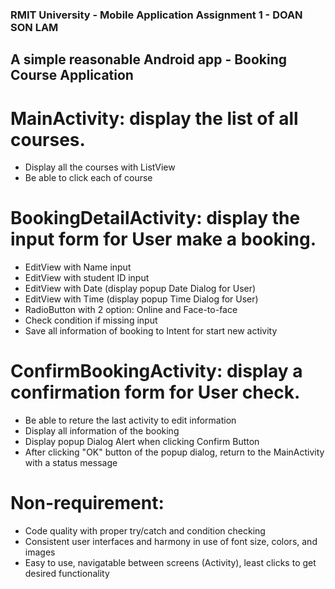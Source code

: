 ### RMIT University - Mobile Application Assignment 1 - DOAN SON LAM

## A simple reasonable Android app - Booking Course Application

# MainActivity: display the list of all courses.
  - Display all the courses with ListView
  - Be able to click each of course

# BookingDetailActivity: display the input form for User make a booking.
  - EditView with Name input
  - EditView with student ID input
  - EditView with Date (display popup Date Dialog for User)
  - EditView with Time (display popup Time Dialog for User)
  - RadioButton with 2 option: Online and Face-to-face
  - Check condition if missing input
  - Save all information of booking to Intent for start new activity

# ConfirmBookingActivity: display a confirmation form for User check.
  - Be able to reture the last activity to edit information
  - Display all information of the booking
  - Display popup Dialog Alert when clicking Confirm Button
  - After clicking "OK" button of the popup dialog, return to the MainActivity with a status message
  
# Non-requirement:
  - Code quality with proper try/catch and condition checking
  - Consistent user interfaces and harmony in use of font size, colors, and images
  - Easy to use, navigatable between screens (Activity), least clicks to get desired functionality
